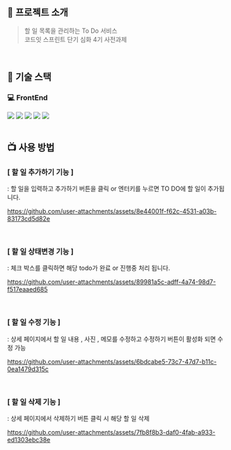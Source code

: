 ## 📖 프로젝트 소개
> 할 일 목록을 관리하는 To Do 서비스 <br/>
> 코드잇 스프린트 단기 심화 4기 사전과제
<br/>

##  🚀 기술 스택

### 💻 FrontEnd
<div>
<img src="https://img.shields.io/badge/React-20232A?style=for-the-badge&logo=react&logoColor=61DAFB"/>
<img src="https://img.shields.io/badge/Next.js-000000?style=for-the-badge&logo=Next.js&logoColor=white">
<img src="https://img.shields.io/badge/TypeScript-3178C6?style=for-the-badge&logo=typescript&logoColor=white">
<img src="https://img.shields.io/badge/Tailwind_CSS-38B2AC?style=for-the-badge&logo=tailwind-css&logoColor=white"/>
<img src="https://img.shields.io/badge/zustand-36454F?style=for-the-badge&logo=zustand&logoColor=white">
</div>

<br/>

## 📺 사용 방법

### [ 할 일 추가하기 기능 ]
: 할 일을 입력하고 추가하기 버튼을 클릭 or 엔터키를 누르면 TO DO에 할 일이 추가됩니다.

https://github.com/user-attachments/assets/8e44001f-f62c-4531-a03b-83173cd5d82e

<br/>

### [ 할 일 상태변경 기능 ]
: 체크 박스를 클릭하면 해당 todo가 완료 or 진행중 처리 됩니다.

https://github.com/user-attachments/assets/89981a5c-adff-4a74-98d7-f517eaaed685

<br/>

### [ 할 일 수정 기능 ]
: 상세 페이지에서 할 일 내용 , 사진 , 메모를 수정하고 수정하기 버튼이 활성화 되면 수정 가능 

https://github.com/user-attachments/assets/6bdcabe5-73c7-47d7-b11c-0ea1479d315c

<br/>

### [ 할 일 삭제 기능 ]
: 상세 페이지에서 삭제하기 버튼 클릭 시 해당 할 일 삭제

https://github.com/user-attachments/assets/7fb8f8b3-daf0-4fab-a933-ed1303ebc38e


